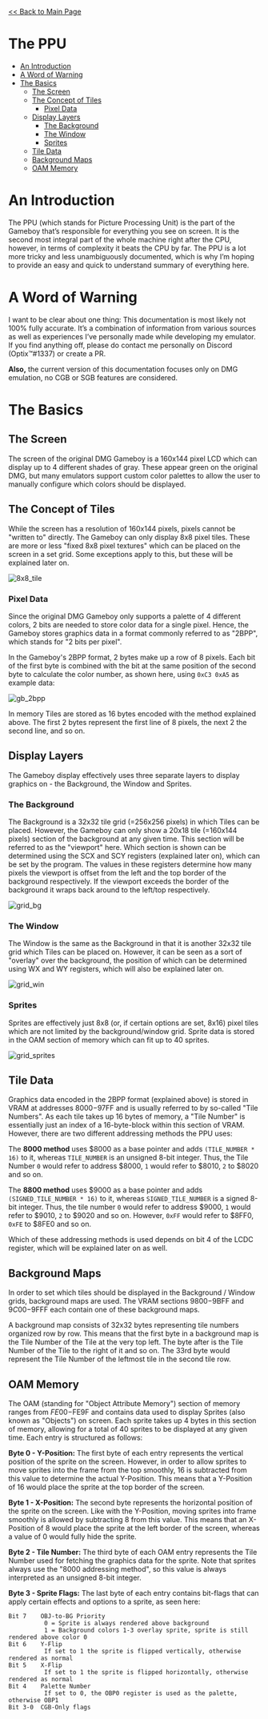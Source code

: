 [<< Back to Main Page](../)

# The PPU

- [An Introduction](#an-introduction)
- [A Word of Warning](#a-word-of-warning)
- [The Basics](#the-basics)
  * [The Screen](#the-screen)
  * [The Concept of Tiles](#the-concept-of-tiles)
    + [Pixel Data](#pixel-data)
  * [Display Layers](#display-layers)
    + [The Background](#the-background)
    + [The Window](#the-window)
    + [Sprites](#sprites)
  * [Tile Data](#tile-data)
  * [Background Maps](#background-maps)
  * [OAM Memory](#oam-memory)

# An Introduction

The PPU (which stands for Picture Processing Unit) is the part of the Gameboy that’s responsible for everything you see on screen. It is the second most integral part of the whole machine right after the CPU, however, in terms of complexity it beats the CPU by far. The PPU is a lot more tricky and less unambiguously documented, which is why I’m hoping to provide an easy and quick to understand summary of everything here.

# A Word of Warning

I want to be clear about one thing: This documentation is most likely not 100% fully accurate. It’s a combination of information from various sources as well as experiences I’ve personally made while developing my emulator. If you find anything off, please do contact me personally on Discord (Optix™#1337) or create a PR.

**Also,** the current version of this documentation focuses only on DMG emulation, no CGB or SGB features are considered.

# The Basics

## The Screen

The screen of the original DMG Gameboy is a 160x144 pixel LCD which can display up to 4 different shades of gray. These appear green on the original DMG, but many emulators support custom color palettes to allow the user to manually configure which colors should be displayed.

## The Concept of Tiles

While the screen has a resolution of 160x144 pixels, pixels cannot be "written to" directly. The Gameboy can only display 8x8 pixel tiles. These are more or less "fixed 8x8 pixel textures" which can be placed on the screen in a set grid. Some exceptions apply to this, but these will be explained later on.

![8x8_tile](./8x8_tile.png)

### Pixel Data

 Since the original DMG Gameboy only supports a palette of 4 different colors, 2 bits are needed to store color data for a single pixel. Hence, the Gameboy stores graphics data in a format commonly referred to as "2BPP", which stands for "2 bits per pixel".

In the Gameboy's 2BPP format, 2 bytes make up a row of 8 pixels. Each bit of the first byte is combined with the bit at the same position of the second byte to calculate the color number, as shown here, using `0xC3 0xA5` as example data:

![gb_2bpp](./gb_2bpp.png)

In memory Tiles are stored as 16 bytes encoded with the method explained above. The first 2 bytes represent the first line of 8 pixels, the next 2 the second line, and so on.

## Display Layers

The Gameboy display effectively uses three separate layers to display graphics on - the Background, the Window and Sprites.

### The Background

The Background is a 32x32 tile grid (=256x256 pixels) in which Tiles can be placed. However, the Gameboy can only show a 20x18 tile (=160x144 pixels) section of the background at any given time. This section will be referred to as the "viewport" here. Which section is shown can be determined using the SCX and SCY registers (explained later on), which can be set by the program. The values in these registers determine how many pixels the viewport is offset from the left and the top border of the background respectively. If the viewport exceeds the border of the background it wraps back around to the left/top respectively.

![grid_bg](./grid_bg.png)

### The Window

The Window is the same as the Background in that it is another 32x32 tile grid which Tiles can be placed on. However, it can be seen as a sort of "overlay" over the background, the position of which can be determined using WX and WY registers, which will also be explained later on.

![grid_win](./grid_win.png)

### Sprites

Sprites are effectively just 8x8 (or, if certain options are set, 8x16) pixel tiles which are not limited by the background/window grid. Sprite data is stored in the OAM section of memory which can fit up to 40 sprites.

![grid_sprites](./grid_sprites.png)

## Tile Data

Graphics data encoded in the 2BPP format (explained above) is stored in VRAM at addresses $8000-$97FF and is usually referred to by so-called "Tile Numbers". As each tile takes up 16 bytes of memory, a "Tile Number" is essentially just an index of a 16-byte-block within this section of VRAM. However, there are two different addressing methods the PPU uses:

The **8000 method** uses $8000 as a base pointer and adds `(TILE_NUMBER * 16)` to it, whereas `TILE_NUMBER` is an unsigned 8-bit integer. Thus, the Tile Number `0` would refer to address $8000, `1` would refer to $8010, `2` to $8020 and so on.

The **8800 method** uses $9000 as a base pointer and adds `(SIGNED_TILE_NUMBER * 16)` to it, whereas `SIGNED_TILE_NUMBER` is a signed 8-bit integer. Thus, the tile number `0` would refer to address $9000, `1` would refer to $9010, `2` to $9020 and so on. However, `0xFF` would refer to $8FF0, `0xFE` to $8FE0 and so on.

Which of these addressing methods is used depends on bit 4 of the LCDC register, which will be explained later on as well.

## Background Maps

In order to set which tiles should be displayed in the Background / Window grids, background maps are used. The VRAM sections $9800-$9BFF and $9C00-$9FFF each contain one of these background maps.

A background map consists of 32x32 bytes representing tile numbers organized row by row. This means that the first byte in a background map is the Tile Number of the Tile at the very top left. The byte after is the Tile Number of the Tile to the right of it and so on. The 33rd byte would represent the Tile Number of the leftmost tile in the second tile row.

## OAM Memory

The OAM (standing for "Object Attribute Memory") section of memory ranges from $FE00-$FE9F and contains data used to display Sprites (also known as "Objects") on screen. Each sprite takes up 4 bytes in this section of memory, allowing for a total of 40 sprites to be displayed at any given time. Each entry is structured as follows:

**Byte 0 - Y-Position:** The first byte of each entry represents the vertical position of the sprite on the screen. However, in order to allow sprites to move sprites into the frame from the top smoothly, 16 is subtracted from this value to determine the actual Y-Position. This means that a Y-Position of 16 would place the sprite at the top border of the screen.

**Byte 1 - X-Position:** The second byte represents the horizontal position of the sprite on the screen. Like with the Y-Position, moving sprites into frame smoothly is allowed by subtracting 8 from this value. This means that an X-Position of 8 would place the sprite at the left border of the screen, whereas a value of 0 would fully hide the sprite.

**Byte 2 - Tile Number:** The third byte of each OAM entry represents the Tile Number used for fetching the graphics data for the sprite. Note that sprites always use the "8000 addressing method", so this value is always interpreted as an unsigned 8-bit integer.

**Byte 3 - Sprite Flags:** The last byte of each entry contains bit-flags that can apply certain effects and options to a sprite, as seen here:

```
Bit 7    OBJ-to-BG Priority
          0 = Sprite is always rendered above background
          1 = Background colors 1-3 overlay sprite, sprite is still rendered above color 0
Bit 6    Y-Flip
          If set to 1 the sprite is flipped vertically, otherwise rendered as normal
Bit 5    X-Flip
          If set to 1 the sprite is flipped horizontally, otherwise rendered as normal
Bit 4    Palette Number
          If set to 0, the OBP0 register is used as the palette, otherwise OBP1
Bit 3-0  CGB-Only flags
```

